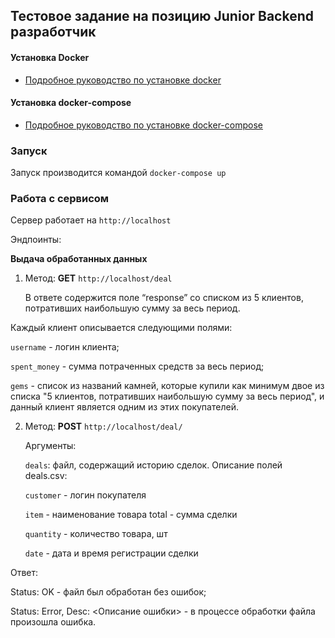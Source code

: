 ## Тестовое задание на позицию Junior Backend разработчик 

#### Установка Docker
* [Подробное руководство по установке docker](https://docs.docker.com/install/linux/docker-ce/ubuntu/)

#### Установка docker-compose

* [Подробное руководство по установке docker-compose](https://docs.docker.com/compose/install/)

### Запуск
Запуск производится командой `docker-compose up`
### Работа с сервисом
Сервер работает на `http://localhost`

Эндпоинты:

**Выдача обработанных данных**
1. Метод: **GET** `http://localhost/deal`
    
   В ответе содержится поле “response” со списком из 5 клиентов, потративших наибольшую сумму за весь период.

Каждый клиент описывается следующими полями:

   `username` - логин клиента;
   
   `spent_money` - сумма потраченных средств за весь период;

   `gems` - список из названий камней, которые купили как минимум двое из списка "5 клиентов, потративших наибольшую сумму за весь период", и данный клиент является одним из этих покупателей.

2. Метод: **POST** `http://localhost/deal/`

   Аргументы:
 
   `deals`: файл, содержащий историю сделок.
   Описание полей deals.csv:
   
   `customer` - логин покупателя
   
   `item` - наименование товара  total - сумма сделки
   
   `quantity` - количество товара, шт
   
   `date` - дата и время регистрации сделки

Ответ:
 
  Status: OK - файл был обработан без ошибок;

  Status: Error, Desc: <Описание ошибки> - в процессе обработки файла произошла ошибка.
